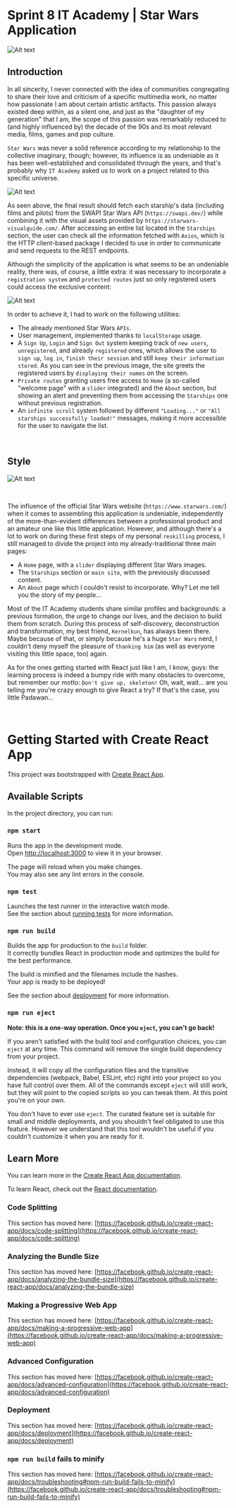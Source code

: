 # Sprint 8 IT Academy | Star Wars Application
![Alt text](https://github.com/JuditKaramazov/Sprint8/blob/15da93282ca11f639d96de00aa24245c5586fe31/src/assets/Screenshot-1.png)


## Introduction

In all sincerity, I never connected with the idea of communities congregating to share their love and criticism of a specific multimedia work, no matter how passionate I am about certain artistic artifacts. This passion always existed deep within, as a silent one, and just as the "daughter of my generation" that I am, the scope of this passion was remarkably reduced to (and highly influenced by) the decade of the 90s and its most relevant media, films, games and pop culture.

`Star Wars` was never a solid reference according to my relationship to the collective imaginary, though; however, its influence is as undeniable as it has been well-established and consolidated through the years, and that's probably why `IT Academy` asked us to work on a project related to this specific universe.

![Alt text](https://github.com/JuditKaramazov/Sprint8/blob/15da93282ca11f639d96de00aa24245c5586fe31/src/assets/Screenshot-3.jpeg)

As seen above, the final result should fetch each starship's data (including films and pilots) from the SWAPI Star Wars API (`https://swapi.dev/`) while combining it with the visual assets provided by `https://starwars-visualguide.com/`. After accessing an entire list located in the `Starships` section, the user can check all the information fetched with `Axios`, which is the HTTP client-based package I decided to use in order to communicate and send requests to the REST endpoints.

Although the simplicity of the application is what seems to be an undeniable reality, there was, of course, a little extra: it was necessary to incorporate a `registration system` and `protected routes` just so only registered users could access the exclusive content:

![Alt text](https://github.com/JuditKaramazov/Sprint8/blob/15da93282ca11f639d96de00aa24245c5586fe31/src/assets/Screenshot-2.png)

In order to achieve it, I had to work on the following utilities:

- The already mentioned Star Wars `APIs`.
- User management, implemented thanks to `localStorage` usage.
- A `Sign Up`, `Login` and `Sign Out` system keeping track of `new users`, `unregistered`, and already `registered` ones, which allows the user to `sign up`, `log in`, `finish their session` and still `keep their information stored`. As you can see in the previous image, the site greets the registered users by `displaying their names` on the screen.
- `Private routes` granting users free access to `Home` (a so-called "welcome page" with a `slider` integrated) and the `About` section, but showing an alert and preventing them from accessing the `Starships` one without previous registration.
- An `infinite scroll` system followed by different `"Loading..."` or `"All starships successfully loaded!"` messages, making it more accessible for the user to navigate the list.

<br>

## Style
![Alt text](https://github.com/JuditKaramazov/Sprint8/blob/15da93282ca11f639d96de00aa24245c5586fe31/src/assets/Screenshot-4.png)

<br>

The influence of the official Star Wars website (`https://www.starwars.com/`) when it comes to assembling this application is undeniable, independently of the more-than-evident differences between a professional product and an amateur one like this little application. However, and although there's a lot to work on during these first steps of my personal `reskilling` process, I still managed to divide the project into my already-traditional three main pages:

- A `Home` page, with a `slider` displaying different Star Wars images.
- The `Starships` section or `main site`, with the previously discussed content.
- An `About` page which I couldn't resist to incorporate. Why? Let me tell you the story of my people...

Most of the IT Academy students share similar profiles and backgrounds: a previous formation, the urge to change our lives, and the decision to build them from scratch. During this process of self-discovery, deconstruction and transformation, my best friend, `Kernelkun`, has always been there. Maybe because of that, or simply because he's a huge `Star Wars` nerd, I couldn't deny myself the pleasure of `thanking him` (as well as everyone visiting this little space, too) again.

As for the ones getting started with React just like I am, I know, guys: the learning process is indeed a bumpy ride with many obstacles to overcome, but remember our motto: `Don't give up, skeleton!`
Oh, wait, wait... are you telling me you're crazy enough to give React a try? If that's the case, you little Padawan...

<br>

# Getting Started with Create React App

This project was bootstrapped with [Create React App](https://github.com/facebook/create-react-app).

## Available Scripts

In the project directory, you can run:

### `npm start`

Runs the app in the development mode.\
Open [http://localhost:3000](http://localhost:3000) to view it in your browser.

The page will reload when you make changes.\
You may also see any lint errors in the console.

### `npm test`

Launches the test runner in the interactive watch mode.\
See the section about [running tests](https://facebook.github.io/create-react-app/docs/running-tests) for more information.

### `npm run build`

Builds the app for production to the `build` folder.\
It correctly bundles React in production mode and optimizes the build for the best performance.

The build is minified and the filenames include the hashes.\
Your app is ready to be deployed!

See the section about [deployment](https://facebook.github.io/create-react-app/docs/deployment) for more information.

### `npm run eject`

**Note: this is a one-way operation. Once you `eject`, you can't go back!**

If you aren't satisfied with the build tool and configuration choices, you can `eject` at any time. This command will remove the single build dependency from your project.

Instead, it will copy all the configuration files and the transitive dependencies (webpack, Babel, ESLint, etc) right into your project so you have full control over them. All of the commands except `eject` will still work, but they will point to the copied scripts so you can tweak them. At this point you're on your own.

You don't have to ever use `eject`. The curated feature set is suitable for small and middle deployments, and you shouldn't feel obligated to use this feature. However we understand that this tool wouldn't be useful if you couldn't customize it when you are ready for it.

## Learn More

You can learn more in the [Create React App documentation](https://facebook.github.io/create-react-app/docs/getting-started).

To learn React, check out the [React documentation](https://reactjs.org/).

### Code Splitting

This section has moved here: [https://facebook.github.io/create-react-app/docs/code-splitting](https://facebook.github.io/create-react-app/docs/code-splitting)

### Analyzing the Bundle Size

This section has moved here: [https://facebook.github.io/create-react-app/docs/analyzing-the-bundle-size](https://facebook.github.io/create-react-app/docs/analyzing-the-bundle-size)

### Making a Progressive Web App

This section has moved here: [https://facebook.github.io/create-react-app/docs/making-a-progressive-web-app](https://facebook.github.io/create-react-app/docs/making-a-progressive-web-app)

### Advanced Configuration

This section has moved here: [https://facebook.github.io/create-react-app/docs/advanced-configuration](https://facebook.github.io/create-react-app/docs/advanced-configuration)

### Deployment

This section has moved here: [https://facebook.github.io/create-react-app/docs/deployment](https://facebook.github.io/create-react-app/docs/deployment)

### `npm run build` fails to minify

This section has moved here: [https://facebook.github.io/create-react-app/docs/troubleshooting#npm-run-build-fails-to-minify](https://facebook.github.io/create-react-app/docs/troubleshooting#npm-run-build-fails-to-minify)
